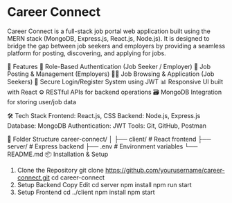 # Career Connect 

Career Connect is a full-stack job portal web application built using the MERN stack (MongoDB, Express.js, React.js, Node.js). It is designed to bridge the gap between job seekers and employers by providing a seamless platform for posting, discovering, and applying for jobs.

🚀 Features
🔐 Role-Based Authentication (Job Seeker / Employer)
📄 Job Posting & Management (Employers)
🧑‍💼 Job Browsing & Application (Job Seekers)
📨 Secure Login/Register System using JWT
📊 Responsive UI built with React
⚙️ RESTful APIs for backend operations
🗃️ MongoDB Integration for storing user/job data

🛠️ Tech Stack
Frontend: React.js, CSS
Backend: Node.js, Express.js
Database: MongoDB
Authentication: JWT
Tools: Git, GitHub, Postman

📁 Folder Structure
career-connect/
│
├── client/           # React frontend
├── server/           # Express backend
├── .env              # Environment variables
└── README.md
📦 Installation & Setup
1. Clone the Repository
git clone https://github.com/yourusername/career-connect.git
cd career-connect
2. Setup Backend
Copy
Edit
cd server
npm install
npm run start
3. Setup Frontend
cd ../client
npm install
npm start
